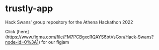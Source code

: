 # trustly-app
Hack Swans' group repository for the Athena Hackathon 2022

Click [here] (https://www.figma.com/file/FM7PCBgxcRQAYS6btVsGxn/Hack-Swans?node-id=0%3A1) for our figjam 
